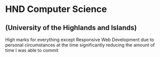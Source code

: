 # HND Computer Science
## (University of the Highlands and Islands)

High marks for everything except Responsive Web Development due to personal circumstances at the time significantly reducing the amount of time I was able to commit
